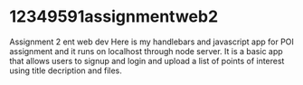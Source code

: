 # 12349591assignmentweb2
 Assignment 2 ent web dev
 Here is my handlebars and javascript app for POI assignment and it runs on localhost through node server. It is a basic app that allows users to signup
 and login and upload a list of points of interest using title decription and files.
